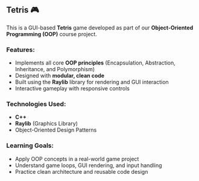 ## Tetris 🎮

This is a GUI-based **Tetris** game developed as part of our **Object-Oriented Programming (OOP)** course project.

###  Features:
- Implements all core **OOP principles** (Encapsulation, Abstraction, Inheritance, and Polymorphism)
- Designed with **modular, clean code**
- Built using the **Raylib** library for rendering and GUI interaction
- Interactive gameplay with responsive controls

###  Technologies Used:
- **C++**
- **Raylib** (Graphics Library)
- Object-Oriented Design Patterns

###  Learning Goals:
- Apply OOP concepts in a real-world game project
- Understand game loops, GUI rendering, and input handling
- Practice clean architecture and reusable code design
